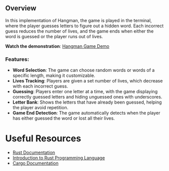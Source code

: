## Overview

In this implementation of Hangman, the game is played in the terminal, where the player guesses letters to figure out a hidden word. Each incorrect guess reduces the number of lives, and the game ends when either the word is guessed or the player runs out of lives.

**Watch the demonstration**: [Hangman Game Demo](https://youtu.be/PUy9emAo2Ck)

### Features:
- **Word Selection**: The game can choose random words or words of a specific length, making it customizable.
- **Lives Tracking**: Players are given a set number of lives, which decrease with each incorrect guess.
- **Guessing**: Players enter one letter at a time, with the game displaying correctly guessed letters and hiding unguessed ones with underscores.
- **Letter Bank**: Shows the letters that have already been guessed, helping the player avoid repetition.
- **Game End Detection**: The game automatically detects when the player has either guessed the word or lost all their lives.

# Useful Resources

- [Rust Documentation](https://www.rust-lang.org/learn)
- [Introduction to Rust Programming Language](https://www.geeksforgeeks.org/introduction-to-rust-programming-language/)
- [Cargo Documentation](https://doc.rust-lang.org/cargo/)